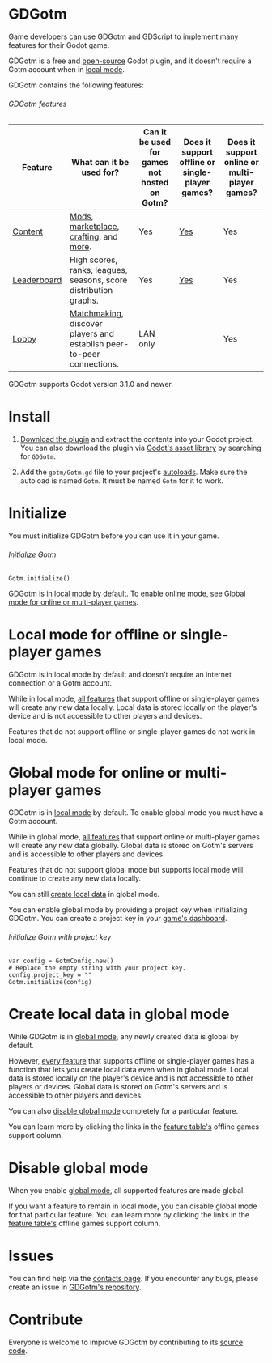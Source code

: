 # GDGotm

Game developers can use GDGotm and GDScript to implement many features for their Godot game.

GDGotm is a free and [open-source](https://github.com/PlayGotm/GDGotm) Godot plugin, and it doesn't require a Gotm account when in [local mode](#local-mode-for-offline-or-single-player-games).

GDGotm contains the following features:

###### GDGotm features

<!-- prettier-ignore -->
| Feature | What can it be used for? | Can it be used for games not hosted on Gotm? | Does it support offline or single-player games? | Does it support online or multi-player games? |
| --- | --- | --- | --- | --- |
| [Content](/src/docs/content.md) | [Mods](content/mods.md), [marketplace](content/marketplace.md), [crafting](content/crafting.md), and [more](/src/docs/content.md). | Yes | [Yes](/src/docs/content/mix-local-and-global-contents.md) | Yes | Yes |
| [Leaderboard](/src/docs/leaderboard.md) | High scores, ranks, leagues, seasons, score distribution graphs. |  Yes | [Yes](/src/docs/leaderboard/mix-local-and-global-scores.md) | Yes | 
| [Lobby](/src/docs/lobby.md) | [Matchmaking](lobby/matchmaking.md), discover players and establish peer-to-peer connections. | LAN only | | Yes |

GDGotm supports Godot version 3.1.0 and newer.

# Install

1. [Download the plugin](https://github.com/PlayGotm/GDGotm/archive/refs/heads/master.zip) and extract the contents into your Godot project. You can also download the plugin via [Godot's asset library](https://docs.godotengine.org/en/stable/tutorials/assetlib/using_assetlib.html#in-the-editor) by searching for `GDGotm`.

1. Add the `gotm/Gotm.gd` file to your project's [autoloads](https://docs.godotengine.org/en/stable/tutorials/scripting/singletons_autoload.html#autoload). Make sure the autoload is named `Gotm`. It must be named `Gotm` for it to work.

# Initialize

You must initialize GDGotm before you can use it in your game.

###### Initialize Gotm

```gdscript
Gotm.initialize()
```

GDGotm is in [local mode](#local-mode-for-offline-or-single-player-games) by default. To enable online mode, see [Global mode for online or multi-player games](#global-mode-for-online-or-multi-player-games).

# Local mode for offline or single-player games

GDGotm is in local mode by default and doesn't require an internet connection or a Gotm account.

While in local mode, [all features](#gdgotm-features) that support offline or single-player games will create any new data locally. Local data is stored locally on the player's device and is not accessible to other players and devices.

Features that do not support offline or single-player games do not work in local mode.

# Global mode for online or multi-player games

GDGotm is in [local mode](#local-mode-for-offline-or-single-player-games) by default. To enable global mode you must have a Gotm account.

While in global mode, [all features](#gdgotm-features) that support online or multi-player games will create any new data globally. Global data is stored on Gotm's servers and is accessible to other players and devices.

Features that do not support global mode but supports local mode will continue to create any new data locally.

You can still [create local data](#create-local-data-in-global-mode) in global mode.

<!-- If a player is temporarily disconnected from the internet, GDGotm will try to continue working by using cached data. -->

You can enable global mode by providing a project key when initializing GDGotm. You can create a project key in your [game's dashboard](/dashboard/_/_?p=tools&highlight=project-key).

###### Initialize Gotm with project key

```gdscript
var config = GotmConfig.new()
# Replace the empty string with your project key.
config.project_key = ""
Gotm.initialize(config)
```

# Create local data in global mode

While GDGotm is in [global mode](#global-mode-for-online-or-multi-player-games), any newly created data is global by default.

However, [every feature](#gdgotm-features) that supports offline or single-player games has a function that lets you create local data even when in global mode. Local data is stored locally on the player's device and is not accessible to other players or devices. Global data is stored on Gotm's servers and is accessible to other players and devices.

You can also [disable global mode](#disable-global-mode) completely for a particular feature.

You can learn more by clicking the links in the [feature table's](#gdgotm-features) offline games support column.

# Disable global mode

When you enable [global mode](#global-mode-for-online-or-multi-player-games), all supported features are made global.

If you want a feature to remain in local mode, you can disable global mode for that particular feature. You can learn more by clicking the links in the [feature table's](#gdgotm-features) offline games support column.

<!-- # Enable detailed logs

When you need to debug or troubleshoot issues related to GDGotm, you can enable verbose logs to be printed in Godot's console.

###### Initialize Gotm with logs

```gdscript
var config = GotmConfig.new()
config.enable_logs = true
Gotm.initialize(config)
``` -->

# Issues

You can find help via the [contacts page](/contacts). If you encounter any bugs, please create an issue in [GDGotm's repository](https://github.com/PlayGotm/GDGotm).

# Contribute

Everyone is welcome to improve GDGotm by contributing to its [source code](https://github.com/PlayGotm/GDGotm).

